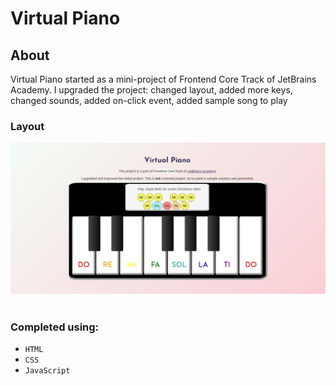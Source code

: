 # Virtual Piano

## About
Virtual Piano started as a mini-project of Frontend Core Track of JetBrains Academy. I upgraded the project: changed layout, added more keys, changed sounds, added on-click event, added sample song to play

### Layout
<img title="Layout" src="./imgs/screenshot.jpg" alt="layout" width="550"/><br><br>

### Completed using:

* `HTML`
* `CSS`
* `JavaScript`
